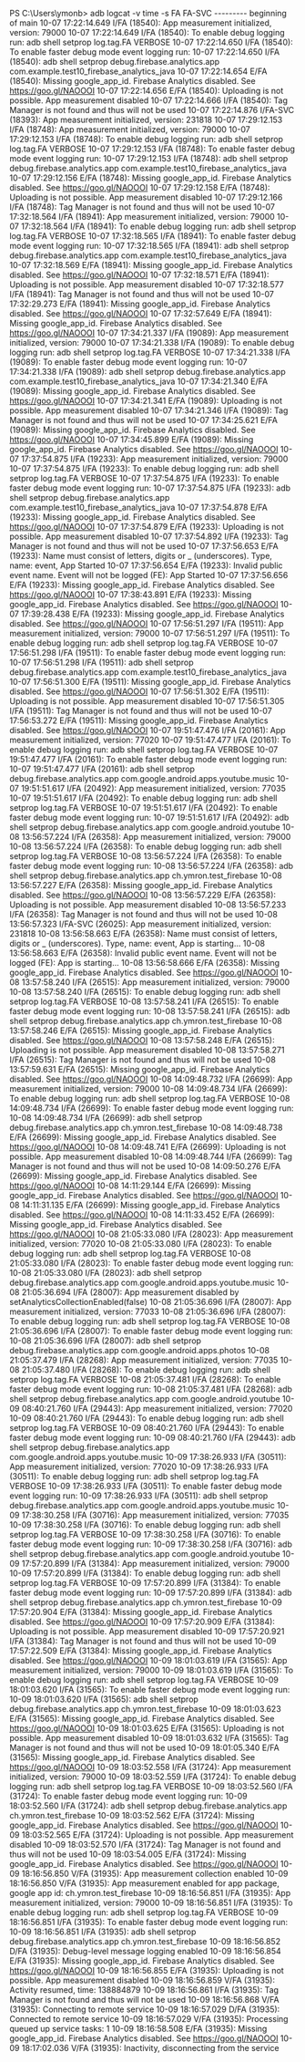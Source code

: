 PS C:\Users\ymonb> adb logcat -v time -s FA FA-SVC
--------- beginning of main
10-07 17:22:14.649 I/FA      (18540): App measurement initialized, version: 79000
10-07 17:22:14.649 I/FA      (18540): To enable debug logging run: adb shell setprop log.tag.FA VERBOSE
10-07 17:22:14.650 I/FA      (18540): To enable faster debug mode event logging run:
10-07 17:22:14.650 I/FA      (18540):   adb shell setprop debug.firebase.analytics.app com.example.test10_firebase_analytics_java
10-07 17:22:14.654 E/FA      (18540): Missing google_app_id. Firebase Analytics disabled. See https://goo.gl/NAOOOI
10-07 17:22:14.656 E/FA      (18540): Uploading is not possible. App measurement disabled
10-07 17:22:14.666 I/FA      (18540): Tag Manager is not found and thus will not be used
10-07 17:22:14.876 I/FA-SVC  (18393): App measurement initialized, version: 231818
10-07 17:29:12.153 I/FA      (18748): App measurement initialized, version: 79000
10-07 17:29:12.153 I/FA      (18748): To enable debug logging run: adb shell setprop log.tag.FA VERBOSE
10-07 17:29:12.153 I/FA      (18748): To enable faster debug mode event logging run:
10-07 17:29:12.153 I/FA      (18748):   adb shell setprop debug.firebase.analytics.app com.example.test10_firebase_analytics_java
10-07 17:29:12.156 E/FA      (18748): Missing google_app_id. Firebase Analytics disabled. See https://goo.gl/NAOOOI
10-07 17:29:12.158 E/FA      (18748): Uploading is not possible. App measurement disabled
10-07 17:29:12.166 I/FA      (18748): Tag Manager is not found and thus will not be used
10-07 17:32:18.564 I/FA      (18941): App measurement initialized, version: 79000
10-07 17:32:18.564 I/FA      (18941): To enable debug logging run: adb shell setprop log.tag.FA VERBOSE
10-07 17:32:18.565 I/FA      (18941): To enable faster debug mode event logging run:
10-07 17:32:18.565 I/FA      (18941):   adb shell setprop debug.firebase.analytics.app com.example.test10_firebase_analytics_java
10-07 17:32:18.569 E/FA      (18941): Missing google_app_id. Firebase Analytics disabled. See https://goo.gl/NAOOOI
10-07 17:32:18.571 E/FA      (18941): Uploading is not possible. App measurement disabled
10-07 17:32:18.577 I/FA      (18941): Tag Manager is not found and thus will not be used
10-07 17:32:29.273 E/FA      (18941): Missing google_app_id. Firebase Analytics disabled. See https://goo.gl/NAOOOI
10-07 17:32:57.649 E/FA      (18941): Missing google_app_id. Firebase Analytics disabled. See https://goo.gl/NAOOOI
10-07 17:34:21.337 I/FA      (19089): App measurement initialized, version: 79000
10-07 17:34:21.338 I/FA      (19089): To enable debug logging run: adb shell setprop log.tag.FA VERBOSE
10-07 17:34:21.338 I/FA      (19089): To enable faster debug mode event logging run:
10-07 17:34:21.338 I/FA      (19089):   adb shell setprop debug.firebase.analytics.app com.example.test10_firebase_analytics_java
10-07 17:34:21.340 E/FA      (19089): Missing google_app_id. Firebase Analytics disabled. See https://goo.gl/NAOOOI
10-07 17:34:21.341 E/FA      (19089): Uploading is not possible. App measurement disabled
10-07 17:34:21.346 I/FA      (19089): Tag Manager is not found and thus will not be used
10-07 17:34:25.621 E/FA      (19089): Missing google_app_id. Firebase Analytics disabled. See https://goo.gl/NAOOOI
10-07 17:34:45.899 E/FA      (19089): Missing google_app_id. Firebase Analytics disabled. See https://goo.gl/NAOOOI
10-07 17:37:54.875 I/FA      (19233): App measurement initialized, version: 79000
10-07 17:37:54.875 I/FA      (19233): To enable debug logging run: adb shell setprop log.tag.FA VERBOSE
10-07 17:37:54.875 I/FA      (19233): To enable faster debug mode event logging run:
10-07 17:37:54.875 I/FA      (19233):   adb shell setprop debug.firebase.analytics.app com.example.test10_firebase_analytics_java
10-07 17:37:54.878 E/FA      (19233): Missing google_app_id. Firebase Analytics disabled. See https://goo.gl/NAOOOI
10-07 17:37:54.879 E/FA      (19233): Uploading is not possible. App measurement disabled
10-07 17:37:54.892 I/FA      (19233): Tag Manager is not found and thus will not be used
10-07 17:37:56.653 E/FA      (19233): Name must consist of letters, digits or _ (underscores). Type, name: event, App Started
10-07 17:37:56.654 E/FA      (19233): Invalid public event name. Event will not be logged (FE): App Started
10-07 17:37:56.656 E/FA      (19233): Missing google_app_id. Firebase Analytics disabled. See https://goo.gl/NAOOOI
10-07 17:38:43.891 E/FA      (19233): Missing google_app_id. Firebase Analytics disabled. See https://goo.gl/NAOOOI
10-07 17:39:28.438 E/FA      (19233): Missing google_app_id. Firebase Analytics disabled. See https://goo.gl/NAOOOI
10-07 17:56:51.297 I/FA      (19511): App measurement initialized, version: 79000
10-07 17:56:51.297 I/FA      (19511): To enable debug logging run: adb shell setprop log.tag.FA VERBOSE
10-07 17:56:51.298 I/FA      (19511): To enable faster debug mode event logging run:
10-07 17:56:51.298 I/FA      (19511):   adb shell setprop debug.firebase.analytics.app com.example.test10_firebase_analytics_java
10-07 17:56:51.300 E/FA      (19511): Missing google_app_id. Firebase Analytics disabled. See https://goo.gl/NAOOOI
10-07 17:56:51.302 E/FA      (19511): Uploading is not possible. App measurement disabled
10-07 17:56:51.305 I/FA      (19511): Tag Manager is not found and thus will not be used
10-07 17:56:53.272 E/FA      (19511): Missing google_app_id. Firebase Analytics disabled. See https://goo.gl/NAOOOI
10-07 19:51:47.476 I/FA      (20161): App measurement initialized, version: 77020
10-07 19:51:47.477 I/FA      (20161): To enable debug logging run: adb shell setprop log.tag.FA VERBOSE
10-07 19:51:47.477 I/FA      (20161): To enable faster debug mode event logging run:
10-07 19:51:47.477 I/FA      (20161):   adb shell setprop debug.firebase.analytics.app com.google.android.apps.youtube.music
10-07 19:51:51.617 I/FA      (20492): App measurement initialized, version: 77035
10-07 19:51:51.617 I/FA      (20492): To enable debug logging run: adb shell setprop log.tag.FA VERBOSE
10-07 19:51:51.617 I/FA      (20492): To enable faster debug mode event logging run:
10-07 19:51:51.617 I/FA      (20492):   adb shell setprop debug.firebase.analytics.app com.google.android.youtube
10-08 13:56:57.224 I/FA      (26358): App measurement initialized, version: 79000
10-08 13:56:57.224 I/FA      (26358): To enable debug logging run: adb shell setprop log.tag.FA VERBOSE
10-08 13:56:57.224 I/FA      (26358): To enable faster debug mode event logging run:
10-08 13:56:57.224 I/FA      (26358):   adb shell setprop debug.firebase.analytics.app ch.ymron.test_firebase
10-08 13:56:57.227 E/FA      (26358): Missing google_app_id. Firebase Analytics disabled. See https://goo.gl/NAOOOI
10-08 13:56:57.229 E/FA      (26358): Uploading is not possible. App measurement disabled
10-08 13:56:57.233 I/FA      (26358): Tag Manager is not found and thus will not be used
10-08 13:56:57.323 I/FA-SVC  (26025): App measurement initialized, version: 231818
10-08 13:56:58.663 E/FA      (26358): Name must consist of letters, digits or _ (underscores). Type, name: event, App is starting...
10-08 13:56:58.663 E/FA      (26358): Invalid public event name. Event will not be logged (FE): App is starting...
10-08 13:56:58.666 E/FA      (26358): Missing google_app_id. Firebase Analytics disabled. See https://goo.gl/NAOOOI
10-08 13:57:58.240 I/FA      (26515): App measurement initialized, version: 79000
10-08 13:57:58.240 I/FA      (26515): To enable debug logging run: adb shell setprop log.tag.FA VERBOSE
10-08 13:57:58.241 I/FA      (26515): To enable faster debug mode event logging run:
10-08 13:57:58.241 I/FA      (26515):   adb shell setprop debug.firebase.analytics.app ch.ymron.test_firebase
10-08 13:57:58.246 E/FA      (26515): Missing google_app_id. Firebase Analytics disabled. See https://goo.gl/NAOOOI
10-08 13:57:58.248 E/FA      (26515): Uploading is not possible. App measurement disabled
10-08 13:57:58.271 I/FA      (26515): Tag Manager is not found and thus will not be used
10-08 13:57:59.631 E/FA      (26515): Missing google_app_id. Firebase Analytics disabled. See https://goo.gl/NAOOOI
10-08 14:09:48.732 I/FA      (26699): App measurement initialized, version: 79000
10-08 14:09:48.734 I/FA      (26699): To enable debug logging run: adb shell setprop log.tag.FA VERBOSE
10-08 14:09:48.734 I/FA      (26699): To enable faster debug mode event logging run:
10-08 14:09:48.734 I/FA      (26699):   adb shell setprop debug.firebase.analytics.app ch.ymron.test_firebase
10-08 14:09:48.738 E/FA      (26699): Missing google_app_id. Firebase Analytics disabled. See https://goo.gl/NAOOOI
10-08 14:09:48.741 E/FA      (26699): Uploading is not possible. App measurement disabled
10-08 14:09:48.744 I/FA      (26699): Tag Manager is not found and thus will not be used
10-08 14:09:50.276 E/FA      (26699): Missing google_app_id. Firebase Analytics disabled. See https://goo.gl/NAOOOI
10-08 14:11:29.144 E/FA      (26699): Missing google_app_id. Firebase Analytics disabled. See https://goo.gl/NAOOOI
10-08 14:11:31.135 E/FA      (26699): Missing google_app_id. Firebase Analytics disabled. See https://goo.gl/NAOOOI
10-08 14:11:33.452 E/FA      (26699): Missing google_app_id. Firebase Analytics disabled. See https://goo.gl/NAOOOI
10-08 21:05:33.080 I/FA      (28023): App measurement initialized, version: 77020
10-08 21:05:33.080 I/FA      (28023): To enable debug logging run: adb shell setprop log.tag.FA VERBOSE
10-08 21:05:33.080 I/FA      (28023): To enable faster debug mode event logging run:
10-08 21:05:33.080 I/FA      (28023):   adb shell setprop debug.firebase.analytics.app com.google.android.apps.youtube.music
10-08 21:05:36.694 I/FA      (28007): App measurement disabled by setAnalyticsCollectionEnabled(false)
10-08 21:05:36.696 I/FA      (28007): App measurement initialized, version: 77033
10-08 21:05:36.696 I/FA      (28007): To enable debug logging run: adb shell setprop log.tag.FA VERBOSE
10-08 21:05:36.696 I/FA      (28007): To enable faster debug mode event logging run:
10-08 21:05:36.696 I/FA      (28007):   adb shell setprop debug.firebase.analytics.app com.google.android.apps.photos
10-08 21:05:37.479 I/FA      (28268): App measurement initialized, version: 77035
10-08 21:05:37.480 I/FA      (28268): To enable debug logging run: adb shell setprop log.tag.FA VERBOSE
10-08 21:05:37.481 I/FA      (28268): To enable faster debug mode event logging run:
10-08 21:05:37.481 I/FA      (28268):   adb shell setprop debug.firebase.analytics.app com.google.android.youtube
10-09 08:40:21.760 I/FA      (29443): App measurement initialized, version: 77020
10-09 08:40:21.760 I/FA      (29443): To enable debug logging run: adb shell setprop log.tag.FA VERBOSE
10-09 08:40:21.760 I/FA      (29443): To enable faster debug mode event logging run:
10-09 08:40:21.760 I/FA      (29443):   adb shell setprop debug.firebase.analytics.app com.google.android.apps.youtube.music
10-09 17:38:26.933 I/FA      (30511): App measurement initialized, version: 77020
10-09 17:38:26.933 I/FA      (30511): To enable debug logging run: adb shell setprop log.tag.FA VERBOSE
10-09 17:38:26.933 I/FA      (30511): To enable faster debug mode event logging run:
10-09 17:38:26.933 I/FA      (30511):   adb shell setprop debug.firebase.analytics.app com.google.android.apps.youtube.music
10-09 17:38:30.258 I/FA      (30716): App measurement initialized, version: 77035
10-09 17:38:30.258 I/FA      (30716): To enable debug logging run: adb shell setprop log.tag.FA VERBOSE
10-09 17:38:30.258 I/FA      (30716): To enable faster debug mode event logging run:
10-09 17:38:30.258 I/FA      (30716):   adb shell setprop debug.firebase.analytics.app com.google.android.youtube
10-09 17:57:20.899 I/FA      (31384): App measurement initialized, version: 79000
10-09 17:57:20.899 I/FA      (31384): To enable debug logging run: adb shell setprop log.tag.FA VERBOSE
10-09 17:57:20.899 I/FA      (31384): To enable faster debug mode event logging run:
10-09 17:57:20.899 I/FA      (31384):   adb shell setprop debug.firebase.analytics.app ch.ymron.test_firebase
10-09 17:57:20.904 E/FA      (31384): Missing google_app_id. Firebase Analytics disabled. See https://goo.gl/NAOOOI
10-09 17:57:20.909 E/FA      (31384): Uploading is not possible. App measurement disabled
10-09 17:57:20.921 I/FA      (31384): Tag Manager is not found and thus will not be used
10-09 17:57:22.509 E/FA      (31384): Missing google_app_id. Firebase Analytics disabled. See https://goo.gl/NAOOOI
10-09 18:01:03.619 I/FA      (31565): App measurement initialized, version: 79000
10-09 18:01:03.619 I/FA      (31565): To enable debug logging run: adb shell setprop log.tag.FA VERBOSE
10-09 18:01:03.620 I/FA      (31565): To enable faster debug mode event logging run:
10-09 18:01:03.620 I/FA      (31565):   adb shell setprop debug.firebase.analytics.app ch.ymron.test_firebase
10-09 18:01:03.623 E/FA      (31565): Missing google_app_id. Firebase Analytics disabled. See https://goo.gl/NAOOOI
10-09 18:01:03.625 E/FA      (31565): Uploading is not possible. App measurement disabled
10-09 18:01:03.632 I/FA      (31565): Tag Manager is not found and thus will not be used
10-09 18:01:05.340 E/FA      (31565): Missing google_app_id. Firebase Analytics disabled. See https://goo.gl/NAOOOI
10-09 18:03:52.558 I/FA      (31724): App measurement initialized, version: 79000
10-09 18:03:52.559 I/FA      (31724): To enable debug logging run: adb shell setprop log.tag.FA VERBOSE
10-09 18:03:52.560 I/FA      (31724): To enable faster debug mode event logging run:
10-09 18:03:52.560 I/FA      (31724):   adb shell setprop debug.firebase.analytics.app ch.ymron.test_firebase
10-09 18:03:52.562 E/FA      (31724): Missing google_app_id. Firebase Analytics disabled. See https://goo.gl/NAOOOI
10-09 18:03:52.565 E/FA      (31724): Uploading is not possible. App measurement disabled
10-09 18:03:52.570 I/FA      (31724): Tag Manager is not found and thus will not be used
10-09 18:03:54.005 E/FA      (31724): Missing google_app_id. Firebase Analytics disabled. See https://goo.gl/NAOOOI
10-09 18:16:56.850 V/FA      (31935): App measurement collection enabled
10-09 18:16:56.850 V/FA      (31935): App measurement enabled for app package, google app id: ch.ymron.test_firebase
10-09 18:16:56.851 I/FA      (31935): App measurement initialized, version: 79000
10-09 18:16:56.851 I/FA      (31935): To enable debug logging run: adb shell setprop log.tag.FA VERBOSE
10-09 18:16:56.851 I/FA      (31935): To enable faster debug mode event logging run:
10-09 18:16:56.851 I/FA      (31935):   adb shell setprop debug.firebase.analytics.app ch.ymron.test_firebase
10-09 18:16:56.852 D/FA      (31935): Debug-level message logging enabled
10-09 18:16:56.854 E/FA      (31935): Missing google_app_id. Firebase Analytics disabled. See https://goo.gl/NAOOOI
10-09 18:16:56.855 E/FA      (31935): Uploading is not possible. App measurement disabled
10-09 18:16:56.859 V/FA      (31935): Activity resumed, time: 138884879
10-09 18:16:56.861 I/FA      (31935): Tag Manager is not found and thus will not be used
10-09 18:16:56.868 V/FA      (31935): Connecting to remote service
10-09 18:16:57.029 D/FA      (31935): Connected to remote service
10-09 18:16:57.029 V/FA      (31935): Processing queued up service tasks: 1
10-09 18:16:58.508 E/FA      (31935): Missing google_app_id. Firebase Analytics disabled. See https://goo.gl/NAOOOI
10-09 18:17:02.036 V/FA      (31935): Inactivity, disconnecting from the service